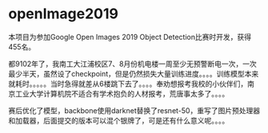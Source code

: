 # openImage2019
本项目为参加Google Open Images 2019 Object Detection比赛时开发，获得455名。

都9102年了，我南工大江浦校区7、8月份机电楼一周至少无预警断电一次，一次最少半天，虽然设了checkpoint，但是仍然损失大量训练进度。。。。训练模型本来就耗时。。。。。当时急得就差从6楼跳下去了。。。。奉劝想报考我校的小伙伴们，南京工业大学计算机院不适合有学术抱负的人材报考，荒唐事太多了。。。。

赛后优化了模型，backbone使用darknet替换了resnet-50，重写了图片预处理器和加载器，后面提交的版本可以混个银牌了，可是还有什么意义呢。。。。

